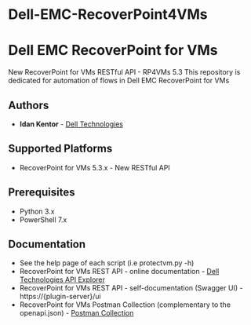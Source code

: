 # Dell-EMC-RecoverPoint4VMs #
# Dell EMC RecoverPoint for VMs #
New RecoverPoint for VMs RESTful API - RP4VMs 5.3
This repository is dedicated for automation of flows in Dell EMC RecoverPoint for VMs
## Authors ##
- **Idan Kentor** - [Dell Technologies](https://www.dell.com)
## Supported Platforms ##
- RecoverPoint for VMs 5.3.x - New RESTful API
## Prerequisites ##
- Python 3.x
- PowerShell 7.x
## Documentation ##
- See the help page of each script (i.e protectvm.py -h)
- RecoverPoint for VMs REST API - online documentation - [Dell Technologies API Explorer](https://developer.dell.com)
- RecoverPoint for VMs REST API - self-documentation (Swagger UI) - https://{plugin-server}/ui
- RecoverPoint for VMs Postman Collection  (complementary to the openapi.json) - [Postman Collection](RP4VMs_New_RESTful_API.postman_collection.json)
